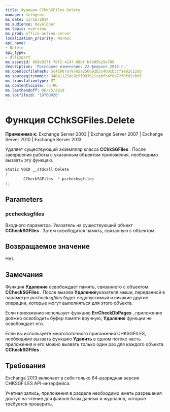 ```yaml
---
title: Функция CChkSGFiles.Delete
manager: sethgros
ms.date: 11/16/2014
ms.audience: Developer
ms.topic: overview
ms.prod: office-online-server
localization_priority: Normal
api_name:
- Delete
api_type:
- dllExport
ms.assetid: 869e927f-7df2-4247-88ef-b8b05b29a700
description: 'Последнее изменение: 22 февраля 2013 г.'
ms.openlocfilehash: 5c41007a797e5a256692b2c4bdcb3cfae82c12ab
ms.sourcegitcommit: 34041125dc8c5f993b21cebfc4f8b72f0fd2cb6f
ms.translationtype: MT
ms.contentlocale: ru-RU
ms.lasthandoff: 06/25/2018
ms.locfileid: "19760920"
---
```

# <a name="cchksgfilesdelete-function"></a>Функция CChkSGFiles.Delete

**Применимо к:** Exchange Server 2003 | Exchange Server 2007 | Exchange Server 2010 | Exchange Server 2013
  
Удаляет существующий экземпляр класса **CChkSGFiles** . После завершения работы с указанным объектом приложения, необходимо вызвать эту функцию. 
  
```cs
Static VOID __stdcall Delete 
(
        CCheckSGFiles  * pcchecksgfiles
);

```

## <a name="parameters"></a>Parameters

### <a name="pcchecksgfiles"></a>pcchecksgfiles 
  
Входного параметра. Указатель на существующий объект **CCheckSGFiles** . Затем освободится память, связанную с объектом. 
    
## <a name="return-value"></a>Возвращаемое значение

Нет.
  
## <a name="remarks"></a>Замечания

Функция **Удаление** освобождает память, связанного с объектом **CCheckSGFiles** . После вызова **Удаление**указателя мыши, переданной в параметре *pcchecksgfiles* будет недопустимый и никакие другие операции, которые могут выполняться для этого объекта. 
  
Если приложение использует функцию **ErrCheckDbPages** , приложение должно освободить буфер памяти вручную; **Удаление** функции не освобождает его. 
  
Если вы используете многопоточного приложения CHKSGFILES, необходимо вызвать функцию **Удалить** в одном потоке часть приложения и его можно вызвать только один раз для каждого объекта **CCheckSGFiles** . 
  
## <a name="requirements"></a>Требования

Exchange 2013 включает в себя только 64-разрядная версия CHKSGFILES API-интерфейса.
  
Учетная запись, приложения в разделе необходимо иметь разрешения доступ на чтение для файлов базы данных и журналов, которые требуется проверить.
  

